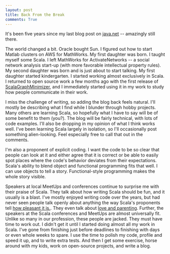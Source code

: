```yaml
---
layout: post
title: Back From the Break
comments: True
---
```


It's been five years since my last blog post on [java.net](https://home.java.net/pub/au/95) -- amazingly still there. 

The world changed a bit. Oracle bought Sun. I figured out how to start Matlab clusters on AWS for MathWorks. My first daughter was born. I taught myself some Scala. I left MathWorks for ActivateNetworks -- a social network analysis start-up (with more favorable intellectual property rules). My second daughter was born and is just about to start talking. My first daughter started kindergarten. I started working almost exclusively in Scala. I returned to open source work a few months ago with the first release of [ScalaGraphMinimizer](https://github.com/dwalend/ScalaGraphMinimizer), and I immediately started using it in my work to study how people communicate in their work. 

I miss the challenge of writing, so adding the blog back feels natural. I'll mostly be describing what I find while I blunder through hobby projects. Many others are learning Scala, so hopefully what I have to say will be of some benefit to them (you?). The blog will be fairly technical, with lots of code examples. I'll also be dropping in my opinion of what I think works well. I've been learning Scala largely in isolation, so I'll occasionally post something alien-looking. Feel especially free to call that out in the comments.

I'm also a proponent of explicit coding. I want the code to be so clear that people can look at it and either agree that it is correct or be able to easily spot places where the code's behavior deviates from their expectations. Scala's ability to blend object and functional programming fits that well. I can use objects to tell a story. Functional-style programming makes the whole story visible. 

Speakers at local MeetUps and conferences continue to surprise me with their praise of Scala. They talk about how writing Scala should be fun, and it usually is a blast. I've mostly enjoyed writing code over the years, but had never seen people talk openly about anything the way Scala's proponents tell [how pleasant it is.](https://www.youtube.com/watch?v=hzf3hTUKk8U). They even talk about [love and parenting](https://github.com/ktonga/reactive-turtle). Further, the speakers at the Scala conferences and MeetUps are almost universally fit. Unlike so many in our profession, these people are jacked. They must have time to work out. I didn't get it until I started doing almost all my work in Scala. I've gone from finishing just before deadlines to finishing with days or even whole weeks to spare. I use the time to polish my code, profile and speed it up, and to write extra tests. And then I get some exercise, horse around with my kids, work on open-source projects, and write a blog. 
